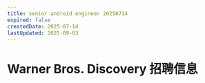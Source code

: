```yaml
---
title: senior android engineer 20250714
expired: false
createdDate: 2025-07-14
lastUpdated: 2025-09-03
---
```


# Warner Bros. Discovery 招聘信息

<JobPostingTable job-posting-json-path="warner-bros-discovery/data/senior-android-engineer-20250714" />